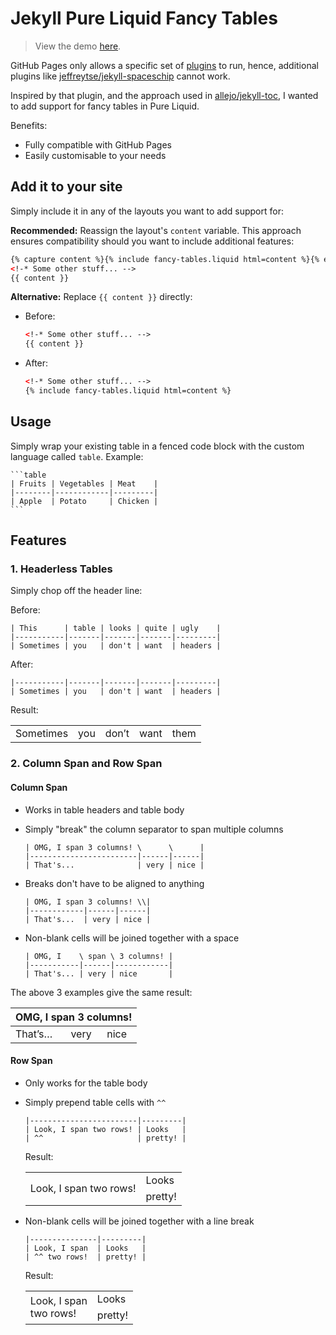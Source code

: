 # Jekyll Pure Liquid Fancy Tables

> View the demo [here](https://richdom2185.github.io/jekyll-fancy-tables).

GitHub Pages only allows a specific set of [plugins](https://pages.github.com/versions/) to run, hence, additional plugins like [jeffreytse/jekyll-spaceschip](https://github.com/jeffreytse/jekyll-spaceship) cannot work.

Inspired by that plugin, and the approach used in [allejo/jekyll-toc](https://github.com/allejo/jekyll-toc), I wanted to add support for fancy tables in Pure Liquid.

Benefits:

* Fully compatible with GitHub Pages
* Easily customisable to your needs

## Add it to your site

Simply include it in any of the layouts you want to add support for:

**Recommended:** Reassign the layout's `content` variable. This approach ensures compatibility should you want to include additional features:

```html
{% capture content %}{% include fancy-tables.liquid html=content %}{% endcapture %}
<!-* Some other stuff... -->
{{ content }}
```

**Alternative:** Replace `{{ content }}` directly:

* Before:

  ```html
  <!-* Some other stuff... -->
  {{ content }}
  ```

* After:

  ```html
  <!-* Some other stuff... -->
  {% include fancy-tables.liquid html=content %}
  ```

## Usage

Simply wrap your existing table in a fenced code block with the custom language called `table`. Example:

    ```table
    | Fruits | Vegetables | Meat    |
    |--------|------------|---------|
    | Apple  | Potato     | Chicken |
    ```

## Features

### 1. Headerless Tables

Simply chop off the header line:

Before:

```text
| This      | table | looks | quite | ugly    |
|-----------|-------|-------|-------|---------|
| Sometimes | you   | don't | want  | headers |
```

After:

```text
|-----------|-------|-------|-------|---------|
| Sometimes | you   | don't | want  | headers |
```

Result:

<table>
  <tbody>
    <tr>
      <td colspan="1" rowspan="1" data-nth-cell="1" align="left">Sometimes</td>
      <td colspan="1" rowspan="1" data-nth-cell="2" align="left">you</td>
      <td colspan="1" rowspan="1" data-nth-cell="3" align="left">don’t</td>
      <td colspan="1" rowspan="1" data-nth-cell="4" align="left">want</td>
      <td colspan="1" rowspan="1" data-nth-cell="5" align="left">them</td>
    </tr>
  </tbody>
</table>

### 2. Column Span and Row Span

#### Column Span

* Works in table headers and table body
* Simply "break" the column separator to span multiple columns

  ```text
  | OMG, I span 3 columns! \      \      |
  |------------------------|------|------|
  | That's...              | very | nice |
  ```

* Breaks don't have to be aligned to anything

  ```text
  | OMG, I span 3 columns! \\|
  |------------|------|------|
  | That's...  | very | nice |
  ```

* Non-blank cells will be joined together with a space

  ```text
  | OMG, I    \ span \ 3 columns! |
  |-----------|------|------------|
  | That's... | very | nice       |
  ```

The above 3 examples give the same result:

<table>
  <thead>
    <tr>
      <th colspan="3" data-nth-cell="1" align="left">OMG, I span 3 columns!</th>
    </tr>
  </thead>
  <tbody>
    <tr>
      <td colspan="1" rowspan="1" data-nth-cell="2" align="left">That’s…</td>
      <td colspan="1" rowspan="1" data-nth-cell="3" align="left">very</td>
      <td colspan="1" rowspan="1" data-nth-cell="4" align="left">nice</td>
    </tr>
  </tbody>
</table>

#### Row Span

* Only works for the table body

* Simply prepend table cells with `^^`

  ```text
  |------------------------|---------|
  | Look, I span two rows! | Looks   |
  | ^^                     | pretty! |
  ```

  Result:

  <table>
    <tbody>
      <tr>
        <td colspan="1" rowspan="2" data-nth-cell="1" align="left">Look, I span two rows!</td>
        <td colspan="1" rowspan="1" data-nth-cell="2" align="left">Looks</td>
      </tr>
      <tr>
        <td colspan="1" rowspan="1" data-nth-cell="3" align="left">pretty!</td>
      </tr>
    </tbody>
  </table>

* Non-blank cells will be joined together with a line break

  ```text
  |---------------|---------|
  | Look, I span  | Looks   |
  | ^^ two rows!  | pretty! |
  ```

  Result:

  <table>
    <tbody>
      <tr>
        <td colspan="1" rowspan="2" data-nth-cell="1" align="left">Look, I span <br>two rows! </td>
        <td colspan="1" rowspan="1" data-nth-cell="2" align="left">Looks</td>
      </tr>
      <tr>
        <td colspan="1" rowspan="1" data-nth-cell="3" align="left">pretty!</td>
      </tr>
    </tbody>
  </table>
